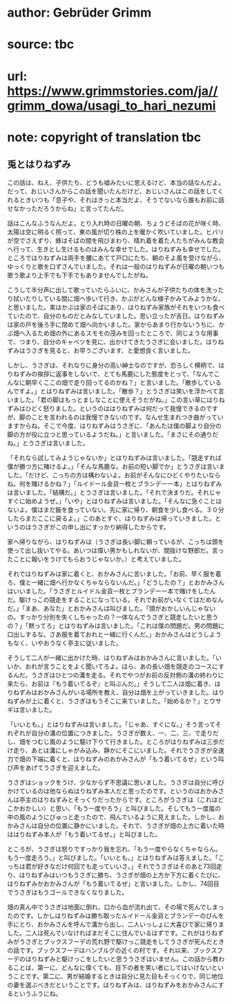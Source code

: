 # author: Gebrüder Grimm
# source: tbc
# url: https://www.grimmstories.com/ja//grimm_dowa/usagi_to_hari_nezumi
# note: copyright of translation tbc

## 兎とはりねずみ 

この話は、ねえ、子供たち、どうも嘘みたいに思えるけど、本当の話なんだよ。だって、おじいさんからこの話を聞いたんだけど、おじいさんはこの話をしてくれるときいつも「息子や、それはきっと本当だよ、そうでないなら誰もお前に話せなかっただろうからね」と言ってたんだ。

話はこんなふうなんだよ。とり入れ時の日曜の朝、ちょうどそばの花が咲く時、太陽は空に明るく照って、東の風が切り株の上を暖かく吹いていました。ヒバリが空でさえずり、蜂はそばの間を飛びまわり、晴れ着を着た人たちがみんな教会へ行って、生きとし生けるものはみんな幸せでした。はりねずみも幸せでした。ところではりねずみは両手を腰にあてて戸口にたち、朝のそよ風を受けながら、ゆっくりと歌を口ずさんでいました。それは一般のはりねずみが日曜の朝いつも歌う歌より上手でも下手でもありませんでしたがね。

こうして半分声に出して歌っていたらふいに、かみさんが子供たちの体を洗ったり拭いたりしている間に畑へ歩いて行き、かぶがどんな様子かみてみようかな、と思いました。実はかぶは家のそばにあり、はりねずみ家族がそれをいつも食べていたので、自分のものだとみなしていました。思い立ったが吉日。はりねずみは家の戸を後ろ手に閉めて畑へ向かいました。家からあまり行かないうちに、かぶ畑へ入るため畑の外にあるスモモの茂みを回ったところで、同じような用事で、つまり、自分のキャベツを見に、出かけてきたうさぎに会いました。はりねずみはうさぎを見ると、お早うございます、と愛想良く言いました。

しかし、うさぎは、それなりに身分の高い紳士なのですが、恐ろしく横柄で、はりねずみの挨拶に返事をしないで、とても馬鹿にした態度をとって、「なんでこんなに朝早くここの畑で走り回ってるのかね？」と言いました。「散歩しているんですよ。」とはりねずみは言いました。「散歩？」とうさぎは笑いを浮かべて言いました。「君の脚はもっとましなことに使えそうだがね。」この言い草にはりねずみはひどく怒りました。というのははりねずみは何だって我慢できるのですが、脚のことを言われるのは我慢できないのです。なんせ生まれつき曲がっていますからね。そこで今度、はりねずみはうさぎに、「あんたは僕の脚より自分の脚の方が役に立つと思っているようだね。」と言いました。「まさにその通りだね。」とうさぎは言いました。

「それなら試してみようじゃないか」とはりねずみは言いました。「競走すれば僕が勝つ方に賭けるよ。」「そんな馬鹿な。お前の短い脚でか」とうさぎは言いました。「だけど、こっちの方は構わないよ。お前がそんなにひどくやりたいならね。何を賭けるかね？」「ルイドール金貨一枚とブランデー一本」とはりねずみは言いました。「結構だ。」とうさぎは言いました。「それで決まりだ。それじゃすぐに始めようぜ。」「いや」とはりねずみは言いました。「そんなに急ぐことはないよ。僕はまだ飯を食っていない。先に家に帰り、朝食を少し食べる。３０分したらまたここに戻るよ。」このあとすぐ、はりねずみは帰っていきました。というのはうさぎがこの申し出にすっかり納得したからです。

家へ帰りながら、はりねずみは（うさぎは長い脚に頼っているが、こっちは頭を使って出し抜いてやる。あいつは偉い男かもしれないが、間抜けな野郎だ。言ったことに報いをうけてもらおうじゃないか。）と考えていました。

それではりねずみは家に着くと、おかみさんに言いました。「お前、早く服を着ろ、僕と一緒に畑へ行かなくちゃならないんだ。」「どうしたの？」とおかみさんはいいました。「うさぎとルイドル金貨一枚とブランデー一本で賭けをしたんだ。駆けっこの競走をすることになっている。それでお前がいなくてはだめなんだ。」「まあ、あなた」とおかみさんは叫びました。「頭がおかしいんじゃないの。すっかり分別を失くしちゃったの？一体なんでうさぎと競走したいと思うの？」「黙ってろ」とはりねずみは言いました。「これは僕の問題だ。男の問題に口出しするな。さあ服を着ておれと一緒に行くんだ。」おかみさんはどうしようもなく、いやおうなく亭主に従いました。

そうして二人が一緒に出かけた時、はりねずみはおかみさんに言いました。「いいか、おれが言うことをよく聞いてろよ。ほら、あの長い畑を競走のコースにするんだ。うさぎはひとつの溝を走る。それでやつがお前の反対側の溝の終わりに来たら、お前は『もう着いてるぞ』と叫ぶんだ。」そうして二人は畑に着き、はりねずみはおかみさんがいる場所を教え、自分は畑を上がっていきました。はりねずみが上に着くと、うさぎはもうそこに来ていました。「始めるか？」とウサギは言いました。

「いいとも。」とはりねずみは言いました。「じゃあ、すぐにな。」そう言ってそれぞれが自分の溝の位置につきました。うさぎが数え、一、二、三、で走りだし、畑をつむじ風のように駆け下りて行きました。ところがはりねずみは三歩だけ走り、あとは溝にしゃがみ込み、静かにそこにいました。それでうさぎが全速力で畑の下端に着くと、はりねずみのおかみさんが「もう着いてるぜ」という叫び声をあげてうさぎを迎えました。

うさぎはショックをうけ、少なからず不思議に思いました。うさぎは自分に呼びかけているのは他ならぬはりねずみ本人だと思ったのです。というのはおかみさんは亭主のはりねずみとそっくりだったからです。ところがうさぎは（これはどこかおかしい）と思い、「もう一度やろう」と叫びました。そしてもう一度嵐の中の風のようにびゅっと走ったので、飛んでいるように見えました。しかし、おかみさんは自分の位置に静かにいました。それで、うさぎが畑の上方に着いた時ははりねずみ本人が「もう着いてるぜ。」と叫びました。

ところが、うさぎは怒りですっかり我を忘れ、「もう一度やらなくちゃならん。もう一度走ろう。」と叫びました。「いいとも。」とはりねずみは答えました。「こっちは君が好きなだけ何回でも走っていいさ。」それでうさぎはそのあと73回走り、はりねずみはいつもうさぎに勝ち、うさぎが畑の上方か下方に着くたびに、はりねずみかおかみさんが「もう着いてるぜ」と言いました。しかし、74回目でうさぎはもうゴールできなくなりました。

畑の真ん中でうさぎは地面に倒れ、口から血が流れ出て、その場で死んでしまったのです。しかしはりねずみは勝ち取ったルイドール金貨とブランデーのびんを手にとり、おかみさんを呼んで溝から出し、二人いっしょに大喜びで家に帰りました。二人は死んでいなければまだそこに住んでいるはずです。これがはりねずみがうさぎとブックスフーデの荒れ野で駆けっこ競走をしてうさぎが死んだときの話です。ブックスフーデはハンブルグの近くの村です。それ以来、ブックスフーデのはりねずみと駆けっこをしたいと思ううさぎはいません。この話から教わることは、第一に、どんなに偉くても、目下の者を笑い者にしてはいけないということです。第二に、男が結婚するときは自分に見た目もそっくりで、同じ地位の妻を選ぶべきだということです。はりねずみは、はりねずみをおかみさんにするというふうにね。
